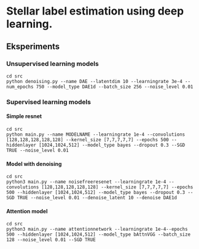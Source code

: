 # Stellar label estimation using deep learning.


## Eksperiments
### Unsupervised learning models

```
cd src
python denoising.py --name DAE --latentdim 10 --learningrate 3e-4 --num_epochs 750 --model_type DAE1d --batch_size 256 --noise_level 0.01
```

### Supervised learning models
#### Simple resnet
```
cd src
python main.py --name MODELNAME --learningrate 1e-4 --convolutions [128,128,128,128,128] --kernel_size [7,7,7,7,7] --epochs 500 --hiddenlayer [1024,1024,512] --model_type bayes --dropout 0.3 --SGD TRUE --noise_level 0.01
```
#### Model with denoising
```
cd src
python3 main.py --name noisefreeresenet --learningrate 1e-4 --convolutions [128,128,128,128,128] --kernel_size [7,7,7,7,7] --epochs 500 --hiddenlayer [1024,1024,512] --model_type bayes --dropout 0.3 --SGD TRUE --noise_level 0.01 --denoise_latent 10 --denoise DAE1d
```
#### Attention model
```
cd src
python3 main.py --name attentionnetwork --learningrate 1e-4--epochs 500 --hiddenlayer [1024,1024,512] --model_type bAttnVGG --batch_size 128 --noise_level 0.01 --SGD TRUE 
```
